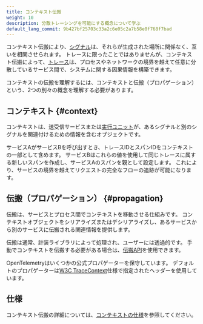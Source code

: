 ```yaml
---
title: コンテキスト伝搬
weight: 10
description: 分散トレーシングを可能にする概念について学ぶ
default_lang_commit: 9b427bf25703c33a2c6e05c2a7b58e0f768f7bad
---
```


コンテキスト伝搬により、[シグナル](../signals/)は、それらが生成された場所に関係なく、互いを相関させられます。
トレースに限ったことではありませんが、コンテキスト伝搬によって、[トレース](../signals/traces/)は、プロセスやネットワークの境界を越えて任意に分散しているサービス間で、システムに関する因果情報を構築できます。

<!-- prettier-ignore-start -->
コンテキストの伝搬を理解するには、コンテキストと伝搬（プロパゲーション）という、2つの別々の概念を理解する必要があります。
<!-- prettier-ignore-end -->

## コンテキスト {#context}

コンテキストは、送受信サービスまたは[実行ユニット](/docs/specs/otel/glossary/#execution-unit)が、あるシグナルと別のシグナルを関連付けるための情報を含むオブジェクトです。

サービスAがサービスBを呼び出すとき、トレースIDとスパンIDをコンテキストの一部として含めます。
サービスBはこれらの値を使用して同じトレースに属する新しいスパンを作成し、サービスAのスパンを親として設定します。
これにより、サービスの境界を越えてリクエストの完全なフローの追跡が可能になります。

<!-- prettier-ignore-start -->
## 伝搬（プロパゲーション） {#propagation}
<!-- prettier-ignore-end -->

伝搬は、サービスとプロセス間でコンテキストを移動させる仕組みです。
コンテキストオブジェクトをシリアライズまたはデシリアライズし、あるサービスから別のサービスに伝搬される関連情報を提供します。

伝搬は通常、計装ライブラリによって処理され、ユーザーには透過的です。
手動でコンテキストを伝搬する必要がある場合は、[伝搬API](/docs/specs/otel/context/api-propagators/)を使用できます。

OpenTelemetryはいくつかの公式プロパゲーターを保守しています。
デフォルトのプロパゲーターは[W3C TraceContext](https://www.w3.org/TR/trace-context/)仕様で指定されたヘッダーを使用しています。

## 仕様

コンテキスト伝搬の詳細については、[コンテキストの仕様](/docs/specs/otel/context/)を参照してください。
